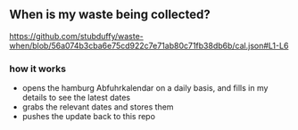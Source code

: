 ## When is my waste being collected?
  https://github.com/stubduffy/waste-when/blob/56a074b3cba6e75cd922c7e71ab80c71fb38db6b/cal.json#L1-L6
  
  ### how it works
  - opens the hamburg Abfuhrkalendar on a daily basis, and fills in my details to see the latest dates
  - grabs the relevant dates and stores them
  - pushes the update back to this repo
  
